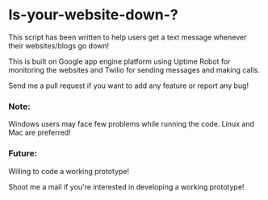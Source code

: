 Is-your-website-down-?
====================
This script has been written to help users get a text message whenever their websites/blogs go down!


This is built on Google app engine platform using Uptime Robot for monitoring the websites and Twilio for sending messages and making calls.

Send me a pull request if you want to add any feature or report any bug!


<h3>Note:</h3>

Windows users may face few problems while running the code. Linux and Mac are preferred!

<h3>Future: </h3>

Willing to code a working prototype!

Shoot me a mail if you're interested in developing a working prototype!
